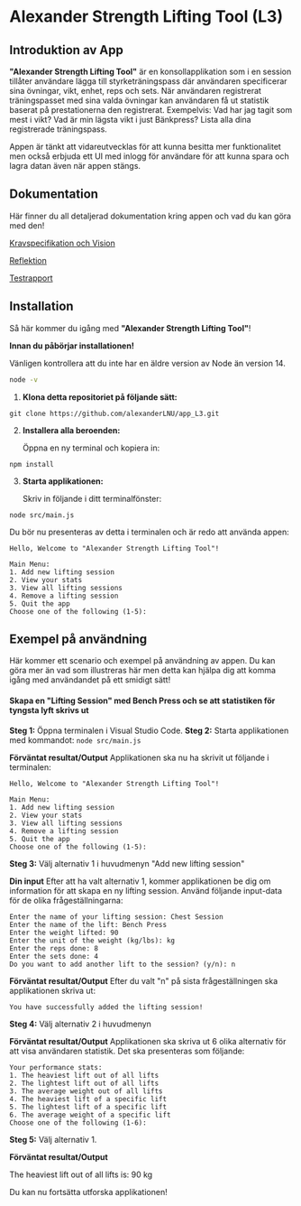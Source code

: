 # Alexander Strength Lifting Tool (L3)

## Introduktion av App

**"Alexander Strength Lifting Tool"** är en konsollapplikation som i en session tillåter användare lägga till styrketräningspass där användaren specificerar sina övningar, vikt, enhet, reps och sets. När användaren registrerat träningspasset med sina valda övningar kan användaren få ut statistik baserat på prestationerna den registrerat. Exempelvis: Vad har jag tagit som mest i vikt? Vad är min lägsta vikt i just Bänkpress? Lista alla dina registrerade träningspass.

Appen är tänkt att vidareutvecklas för att kunna besitta mer funktionalitet men också erbjuda ett UI med inlogg för användare för att kunna spara och lagra datan även när appen stängs.

## Dokumentation

Här finner du all detaljerad dokumentation kring appen och vad du kan göra med den!

[Kravspecifikation och Vision](./Documentation/kravspecifikation.md)

[Reflektion](./Documentation/reflection.md)

[Testrapport](./Documentation/testrapport.md)

## Installation

Så här kommer du igång med **"Alexander Strength Lifting Tool"**!

**Innan du påbörjar installationen!**

Vänligen kontrollera att du inte har en äldre version av Node än version 14.

```bash
node -v
```

1. **Klona detta repositoriet på följande sätt:**

```
git clone https://github.com/alexanderLNU/app_L3.git
```

2. **Installera alla beroenden:**

   Öppna en ny terminal och kopiera in:

```
npm install
```

3. **Starta applikationen:**

   Skriv in följande i ditt terminalfönster:

```
node src/main.js
```

Du bör nu presenteras av detta i terminalen och är redo att använda appen:

```
Hello, Welcome to "Alexander Strength Lifting Tool"!

Main Menu:
1. Add new lifting session
2. View your stats
3. View all lifting sessions
4. Remove a lifting session
5. Quit the app
Choose one of the following (1-5):
```

## Exempel på användning

Här kommer ett scenario och exempel på användning av appen. Du kan göra mer än vad som illustreras här men detta kan hjälpa dig att komma igång med användandet på ett smidigt sätt!

#### Skapa en "Lifting Session" med Bench Press och se att statistiken för tyngsta lyft skrivs ut

**Steg 1:** Öppna terminalen i Visual Studio Code.
**Steg 2:** Starta applikationen med kommandot:
`node src/main.js`

**Förväntat resultat/Output**
Applikationen ska nu ha skrivit ut följande i terminalen:

```
Hello, Welcome to "Alexander Strength Lifting Tool"!

Main Menu:
1. Add new lifting session
2. View your stats
3. View all lifting sessions
4. Remove a lifting session
5. Quit the app
Choose one of the following (1-5):
```

**Steg 3:** Välj alternativ 1 i huvudmenyn "Add new lifting session"

**Din input**
Efter att ha valt alternativ 1, kommer applikationen be dig om information för att skapa en ny lifting session. Använd följande input-data för de olika frågeställningarna:

```
Enter the name of your lifting session: Chest Session
Enter the name of the lift: Bench Press
Enter the weight lifted: 90
Enter the unit of the weight (kg/lbs): kg
Enter the reps done: 8
Enter the sets done: 4
Do you want to add another lift to the session? (y/n): n
```

**Förväntat resultat/Output**
Efter du valt "n" på sista frågeställningen ska applikationen skriva ut:

```
You have successfully added the lifting session!
```

**Steg 4:** Välj alternativ 2 i huvudmenyn

**Förväntat resultat/Output**
Applikationen ska skriva ut 6 olika alternativ för att visa användaren statistik. Det ska presenteras som följande:

```
Your performance stats:
1. The heaviest lift out of all lifts
2. The lightest lift out of all lifts
3. The average weight out of all lifts
4. The heaviest lift of a specific lift
5. The lightest lift of a specific lift
6. The average weight of a specific lift
Choose one of the following (1-6):
```

**Steg 5:** Välj alternativ 1.

**Förväntat resultat/Output**

The heaviest lift out of all lifts is: 90 kg

Du kan nu fortsätta utforska applikationen!
